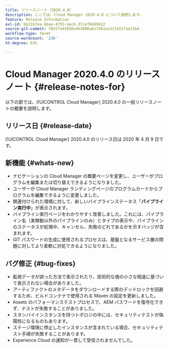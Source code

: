 ```yaml
---
title: リリースノート（2020.4.0）
description: ここでは、Cloud Manager 2020.4.0 について説明します。
feature: Release Information
exl-id: bb21b7ea-6bae-4755-becb-37cef0d49412
source-git-commit: f855fa91656e4b3806a617d61ea313a51fae13b4
workflow-type: tm+mt
source-wordcount: '236'
ht-degree: 63%

---
```


# Cloud Manager 2020.4.0 のリリースノート {#release-notes-for}

以下の節では、[!UICONTROL Cloud Manager] 2020.4.0 の一般リリースノートの概要を説明します。

## リリース日 {#release-date}

[!UICONTROL Cloud Manager] 2020.4.0 のリリース日は 2020 年 4 月 9 日です。

## 新機能 {#whats-new}

* ナビゲーションの Cloud Manager の概要ページを変更し、ユーザーがプログラムを編集または切り替えできるようになりました。
* ユーザーが Cloud Manager ランディングページのプログラムカードからプログラムを編集できるように変更しました。
* 関連付けられた環境に対して、新しいパイプラインステータス「**パイプライン実行中**」が表示されます。
* パイプライン実行ページをわかりやすく改善しました。これには、パイプライン名（実稼動以外のパイプラインのみ）とタイプの表示や、パイプラインのステータスが処理中、キャンセル、失敗のどれであるかを示すバッジが含まれます。
* GIT パスワードの生成に使用されるプロセスは、基盤となるサービス層の問題に対してより柔軟に対処できるようになりました。

## バグ修正 {#bug-fixes}

* 監視データが誤った方法で表示されたり、技術的な値の小さな相違に基づいて表示されない場合がありました。
* アーティファクトのメタデータをダウンロードする際のデッドロックを回避するため、ビルドコンテナで使用される Maven の設定を更新しました。
* Assets のパフォーマンステストプロセスで、AEM パスワードを復号化できず、テストが失敗することがありました。
* スタンバイインスタンスを持つトポロジの中には、セキュリティテストが偽陽性になるものもあります。
* ステージ環境に停止したインスタンスが含まれている場合、セキュリティテスト手順が失敗することがあります。
* Experience Cloud の通知が一貫して受信されませんでした。
